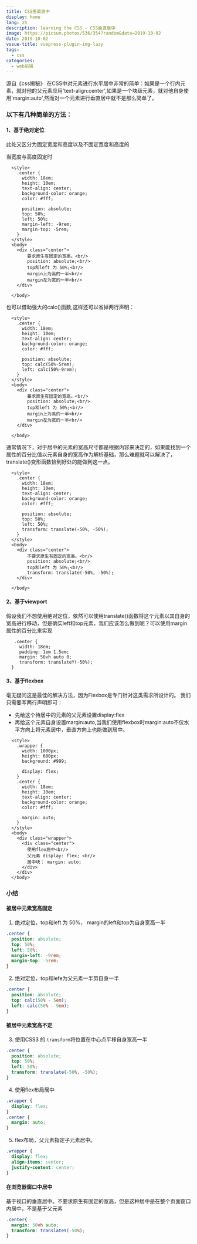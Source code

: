 ```yaml
---
title: CSS垂直居中
display: home
lang: zh
description: learning the CSS - CSS垂直居中
image: https://picsum.photos/536/354?random&date=2019-10-02
date: 2019-10-02
vssue-title: vuepress-plugin-img-lazy
tags:
  - css
categories:
  - web前端
---
```


源自《css揭秘》
在CSS中对元素进行水平居中非常的简单：如果是一个行内元素，就对他的父元素应用'text-align:center',如果是一个块级元素，就对他自身使用'margin:auto',然而对一个元素进行垂直居中就不是那么简单了。

<!-- more -->

### 以下有几种简单的方法：

#### 1、基于绝对定位
此处又区分为固定宽度和高度以及不固定宽度和高度的

当宽度与高度固定时
```
  <style>
    .center {
      width: 18em;
      height: 10em;
      text-align: center;
      background-color: orange;
      color: #fff;

      position: absolute;
      top: 50%;
      left: 50%;
      margin-left: -9rem;
      margin-top: -5rem;
    }
  </style>
  <body>
    <div class="center">
        要求原生有固定的宽高。<br/>
        position: absolute;<br/>
        top和left 为 50%;<br/>
        margin上为高的一半<br/>
        margin左为宽的一半<br/>
    </div>

  </body>
```
也可以借助强大的calc()函数,这样还可以省掉两行声明：
```
  <style>
    .center {
      width: 18em;
      height: 10em;
      text-align: center;
      background-color: orange;
      color: #fff;

      position: absolute;
      top: calc(50%-5rem);
      left: calc(50%-9rem);
    }
  </style>
  <body>
    <div class="center">
        要求原生有固定的宽高。<br/>
        position: absolute;<br/>
        top和left 为 50%;<br/>
        margin上为高的一半<br/>
        margin左为宽的一半<br/>
    </div>

  </body>
```
通常情况下，对于居中的元素的宽高尺寸都是根据内容来决定的，如果能找到一个属性的百分比值以元素自身的宽高作为解析基础，那么难题就可以解决了，translate()变形函数恰到好处的能做到这一点。
```
  <style>
    .center {
      width: 18em;
      height: 10em;
      text-align: center;
      background-color: orange;
      color: #fff;

      position: absolute;
      top: 50%;
      left: 50%;
      transform: translate(-50%, -50%);
    }
  </style>
  <body>
    <div class="center">
        不要求原生有固定的宽高。<br/>
        position: absolute;<br/>
        top和left 为 50%;<br/>
        transform: translate(-50%, -50%);
    </div>

  </body>
```
#### 2、基于viewport
假设我们不想使用绝对定位，依然可以使用translate()函数将这个元素以其自身的宽高进行移动，但是确实left和top元素，我们应该怎么做到呢？可以使用margin属性的百分比来实现
```
   .center {
     width: 18em;
     padding: 1em 1.5em;
     margin: 50vh auto 0;
     transform: translateY(-50%);
  }
```
#### 3、基于flexbox
毫无疑问这是最佳的解决方法，因为Flexbox是专门针对这类需求所设计的。
我们只需要写两行声明即可：
- 先给这个待居中的元素的父元素设置display:flex
- 再给这个元素自身设置margin:auto,当我们使用flexbox时margin:auto不仅水平方向上将元素居中，垂直方向上也能做到居中。
```
  <style>
    .wrapper {
      width: 1000px;
      height: 600px;
      background: #999;

      display: flex;
    }
    .center {
      width: 18em;
      height: 10em;
      text-align: center;
      background-color: orange;
      color: #fff;

      margin: auto;
    }
  </style>
  <body>
    <div class="wrapper">
      <div class="center">
        使用flex居中<br/>
        父元素 display: flex; <br/>
        居中块： margin: auto;
      </div>
    </div>
  </body>
```
### 小结
#### 被居中元素宽高固定

1. 绝对定位，top和left 为 50%， margin的left和top为自身宽高一半
```css
.center {
  position: absolute;
  top: 50%;
  left: 50%;
  margin-left: -9rem;
  margin-top: -5rem;
}
```

2. 绝对定位，top和lefe为父元素一半剪自身一半
```css
.center {
  position: absolute;
  top: calc(50% - 5em);
  left: calc(50% - 9em);
}
```

#### 被居中元素宽高不定
3. 使用CSS3 的 `transform`将位置在中心点平移自身宽高一半
```css
.center {
  position: absolute;
  top: 50%;
  left: 50%;
  transform: translate(-50%, -50%);
}
```

4. 使用flex布局居中
```css
.wrapper {
  display: flex;
}
.center {
  margin: auto;
}
```

5. flex布局，父元素指定子元素居中。
```css
.wrapper {
  display: flex;
  align-items: center;
  justify-content: center;
}
```

#### 在浏览器窗口中居中
基于视口的垂直居中。不要求原生有固定的宽高，但是这种居中是在整个页面窗口内居中，不是基于父元素
```css
.center{
  margin: 50vh auto;
  transform: translateY(-50%);
}
```
